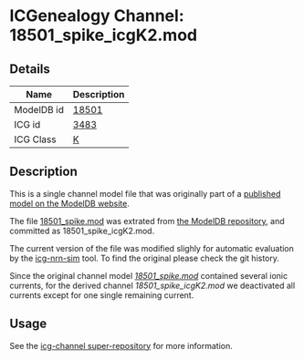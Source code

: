 # ICGenealogy Channel: 18501\_spike\_icgK2.mod

## Details

Name | Description
---- | -----------
ModelDB id | [18501](http://senselab.med.yale.edu/ModelDB/ShowModel.cshtml?model=18501)
ICG id | [3483](http://icg.neurotheory.ox.ac.uk/channels/1/3483)
ICG Class | [K](http://icg.neurotheory.ox.ac.uk/channels/1)

## Description

This is a single channel model file that was originally part of a [published model on the ModelDB website](http://senselab.med.yale.edu/ModelDB/ShowModel.cshtml?model=18501).


The file [18501\_spike.mod](18501_spike_icgK2.mod) was extrated from [the ModelDB repository](http://senselab.med.yale.edu/ModelDB/ShowModel.cshtml?model=18501), and committed as 18501\_spike\_icgK2.mod.

The current version of the file was modified slighly for automatic evaluation by the [icg-nrn-sim](https://github.com/icgenealogy/icg-nrn-sim) tool. To find the original please check the git history.

Since the original channel model *[18501\_spike.mod](http://senselab.med.yale.edu/ModelDB/ShowModel.cshtml?model=18501)* contained several ionic currents, for the derived channel *18501\_spike\_icgK2.mod* we deactivated all currents except for one single remaining current.


## Usage

See the [icg-channel super-repository](https://github.com/icgenealogy/icg-channels) for more information.